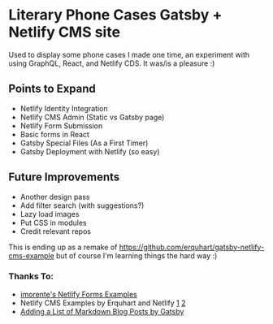 # Literary Phone Cases Gatsby + Netlify CMS site

Used to display some phone cases I made one time, an experiment with using GraphQL, React, and Netlify CDS. It was/is a pleasure :)

## Points to Expand
- Netlify Identity Integration
- Netlify CMS Admin (Static vs Gatsby page)
- Netlify Form Submission
- Basic forms in React
- Gatsby Special Files (As a First Timer)
- Gatsby Deployment with Netlify (so easy)

## Future Improvements
- Another design pass
- Add filter search (with suggestions?)
- Lazy load images
- Put CSS in modules
- Credit relevant repos

This is ending up as a remake of https://github.com/erquhart/gatsby-netlify-cms-example
but of course I'm learning things the hard way :)

### Thanks To:

- [imorente's Netlify Forms Examples](https://github.com/imorente/gatsby-netlify-form-example/blob/master/src/pages/contact.js)
- Netlify CMS Examples by Erquhart and Netlify [1](https://github.com/erquhart/gatsby-netlify-cms-example)   [2](https://github.com/netlify-templates/gatsby-starter-netlify-cms/tree/master/static)
- [Adding a List of Markdown Blog Posts by Gatsby](https://www.gatsbyjs.org/docs/adding-a-list-of-markdown-blog-posts/)